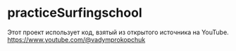 # practiceSurfingschool
Этот проект использует код, взятый из открытого источника на YouTube. https://www.youtube.com/@vadymprokopchuk
